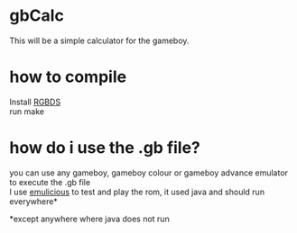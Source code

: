 # gbCalc

This will be a simple calculator for the gameboy.

# how to compile

Install [RGBDS](https://rgbds.gbdev.io/install/)  
run make  

# how do i use the .gb file?

you can use any gameboy, gameboy colour or gameboy advance emulator to execute the .gb file  
I use [emulicious](https://emulicious.net/downloads/) to test and play the rom, it used java and should run everywhere*  

\*except anywhere where java does not run